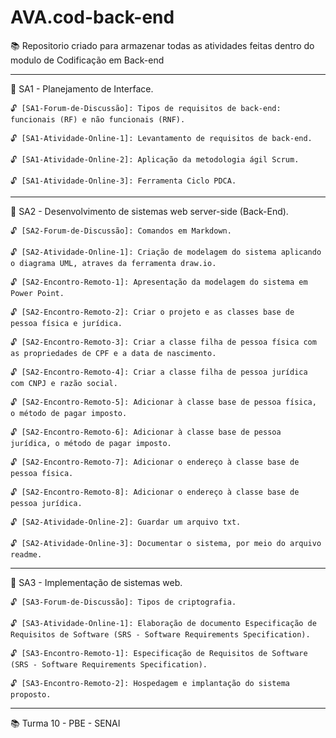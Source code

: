 # AVA.cod-back-end

📚 Repositorio criado para armazenar todas as atividades feitas dentro do modulo de Codificação em Back-end  

______________________________________________________________________________________________________________________

📁 SA1 - Planejamento de Interface.

	🔓 [SA1-Forum-de-Discussão]: Tipos de requisitos de back-end: funcionais (RF) e não funcionais (RNF).

	🔓 [SA1-Atividade-Online-1]: Levantamento de requisitos de back-end.

 	🔓 [SA1-Atividade-Online-2]: Aplicação da metodologia ágil Scrum.

	🔓 [SA1-Atividade-Online-3]: Ferramenta Ciclo PDCA.

______________________________________________________________________________________________________________________

📁 SA2 - Desenvolvimento de sistemas web server-side (Back-End).

	🔓 [SA2-Forum-de-Discussão]: Comandos em Markdown.

 	🔓 [SA2-Atividade-Online-1]: Criação de modelagem do sistema aplicando o diagrama UML, atraves da ferramenta draw.io.

 	🔓 [SA2-Encontro-Remoto-1]: Apresentação da modelagem do sistema em Power Point.

 	🔓 [SA2-Encontro-Remoto-2]: Criar o projeto e as classes base de pessoa física e jurídica.

 	🔓 [SA2-Encontro-Remoto-3]: Criar a classe filha de pessoa física com as propriedades de CPF e a data de nascimento.

 	🔓 [SA2-Encontro-Remoto-4]: Criar a classe filha de pessoa jurídica com CNPJ e razão social.

 	🔓 [SA2-Encontro-Remoto-5]: Adicionar à classe base de pessoa física, o método de pagar imposto.

	🔓 [SA2-Encontro-Remoto-6]: Adicionar à classe base de pessoa jurídica, o método de pagar imposto.

 	🔓 [SA2-Encontro-Remoto-7]: Adicionar o endereço à classe base de pessoa física.

 	🔓 [SA2-Encontro-Remoto-8]: Adicionar o endereço à classe base de pessoa jurídica.

 	🔓 [SA2-Atividade-Online-2]: Guardar um arquivo txt.

 	🔓 [SA2-Atividade-Online-3]: Documentar o sistema, por meio do arquivo readme.

______________________________________________________________________________________________________________________

📁 SA3 - Implementação de sistemas web.

 	🔓 [SA3-Forum-de-Discussão]: Tipos de criptografia.

 	🔓 [SA3-Atividade-Online-1]: Elaboração de documento Especificação de Requisitos de Software (SRS - Software Requirements Specification).

 	🔓 [SA3-Encontro-Remoto-1]: Especificação de Requisitos de Software (SRS - Software Requirements Specification).

 	🔓 [SA3-Encontro-Remoto-2]: Hospedagem e implantação do sistema proposto.

______________________________________________________________________________________________________________________

📚 Turma 10 - PBE - SENAI
